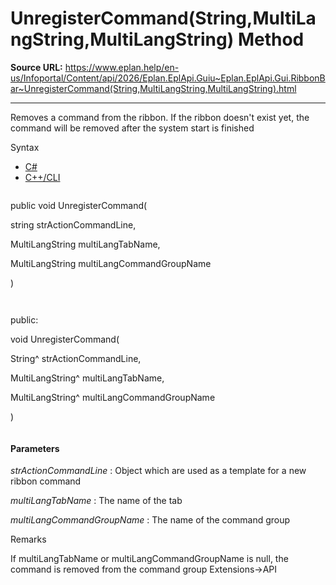 # UnregisterCommand(String,MultiLangString,MultiLangString) Method

**Source URL:** https://www.eplan.help/en-us/Infoportal/Content/api/2026/Eplan.EplApi.Guiu~Eplan.EplApi.Gui.RibbonBar~UnregisterCommand(String,MultiLangString,MultiLangString).html

---

Removes a command from the ribbon. If the ribbon doesn't exist yet, the command will be removed after the system start is finished

Syntax

- [C#](#i-syntax-CS)
- [C++/CLI](#i-syntax-CPP2005)

```
```
public void UnregisterCommand( 

   string strActionCommandLine,

   MultiLangString multiLangTabName,

   MultiLangString multiLangCommandGroupName

)
```
```

```
```
public:

void UnregisterCommand( 

   String^ strActionCommandLine,

   MultiLangString^ multiLangTabName,

   MultiLangString^ multiLangCommandGroupName

)
```
```

#### Parameters

*strActionCommandLine*
:   Object which are used as a template for a new ribbon command

*multiLangTabName*
:   The name of the tab

*multiLangCommandGroupName*
:   The name of the command group

Remarks

If multiLangTabName or multiLangCommandGroupName is null, the command is removed from the command group Extensions->API

